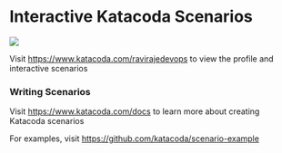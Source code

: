 # Interactive Katacoda Scenarios

[![](http://shields.katacoda.com/katacoda/ravirajedevops/count.svg)](https://www.katacoda.com/ravirajedevops "Get your profile on Katacoda.com")

Visit https://www.katacoda.com/ravirajedevops to view the profile and interactive scenarios

### Writing Scenarios
Visit https://www.katacoda.com/docs to learn more about creating Katacoda scenarios

For examples, visit https://github.com/katacoda/scenario-example
